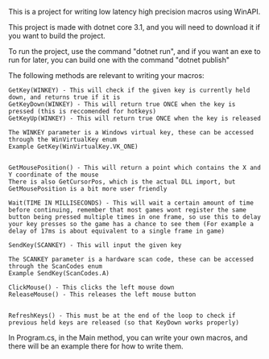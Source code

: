 This is a project for writing low latency high precision macros using WinAPI.

This project is made with dotnet core 3.1, and you will need to download it if you want to build the project.

To run the project, use the command "dotnet run", and if you want an exe to run for later, you can build one with the command "dotnet publish"



The following methods are relevant to writing your macros:

    GetKey(WINKEY) - This will check if the given key is currently held down, and returns true if it is
    GetKeyDown(WINKEY) - This will return true ONCE when the key is pressed (this is reccomended for hotkeys)
    GetKeyUp(WINKEY) - This will return true ONCE when the key is released

    The WINKEY parameter is a Windows virtual key, these can be accessed through the WinVirtualKey enum
    Example GetKey(WinVirtualKey.VK_ONE)


    GetMousePosition() - This will return a point which contains the X and Y coordinate of the mouse
    There is also GetCursorPos, which is the actual DLL import, but GetMousePosition is a bit more user friendly

    Wait(TIME IN MILLISECONDS) - This will wait a certain amount of time before continuing, remember that most games wont register the same button being pressed multiple times in one frame, so use this to delay your key presses so the game has a chance to see them (For example a delay of 17ms is about equivalent to a single frame in game)

    SendKey(SCANKEY) - This will input the given key

    The SCANKEY parameter is a hardware scan code, these can be accessed through the ScanCodes enum
    Example SendKey(ScanCodes.A)

    ClickMouse() - This clicks the left mouse down
    ReleaseMouse() - This releases the left mouse button


    RefreshKeys() - This must be at the end of the loop to check if previous held keys are released (so that KeyDown works properly)



In Program.cs, in the Main method, you can write your own macros, and there will be an example there for how to write them.